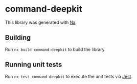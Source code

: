# command-deepkit

This library was generated with [Nx](https://nx.dev).

## Building

Run `nx build command-deepkit` to build the library.

## Running unit tests

Run `nx test command-deepkit` to execute the unit tests via [Jest](https://jestjs.io).
